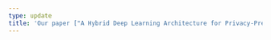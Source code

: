 ```yaml
---
type: update
title: 'Our paper ["A Hybrid Deep Learning Architecture for Privacy-Preserving Mobile Analytics"](https://arxiv.org/abs/1703.02952), with Seyed Ali Osia, Ali Shahin Shamsabadi, Ali Taheri, Kleomenis Katevas, Hamid R. Rabiee, Nicholas D. Lane, and Hamed Haddadi, has been accepted to [IEEE Internet of Things Journal](https://ieee-iotj.org/) (Impact Factor: 9.9).'
---
```

